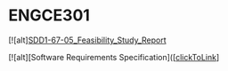 # ENGCE301
[![alt][SDD1-67-05_Feasibility_Study_Report]([clickToLink](https://github.com/Chayathon001/ENGCE301/blob/main/Group5/SDD1-67-05_Feasibility_Study_Report.pdf))


[![alt][Software Requirements Specification]([[clickToLink](https://github.com/Chayathon001/ENGCE301/blob/main/Group5/Software%20Requirements%20Specification.pdf)]
